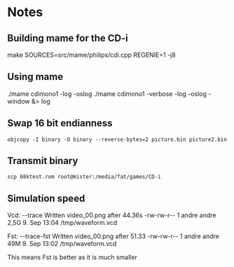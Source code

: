 # Notes

## Building mame for the CD-i

make SOURCES=src/mame/philips/cdi.cpp REGENIE=1 -j8

## Using mame

./mame cdimono1 -log -oslog
./mame cdimono1 -verbose -log -oslog -window &> log

## Swap 16 bit endianness

    objcopy -I binary -O binary --reverse-bytes=2 picture.bin picture2.bin

## Transmit binary

    scp 68ktest.rom root@mister:/media/fat/games/CD-i

## Simulation speed

Vcd:
--trace
Written video_00.png after 44.36s
-rw-rw-r-- 1 andre andre 2,5G  9. Sep 13:04 /tmp/waveform.vcd

Fst:
--trace-fst
Written video_00.png after 51.33
-rw-rw-r-- 1 andre andre 49M  9. Sep 13:02 /tmp/waveform.vcd

This means Fst is better as it is much smaller

